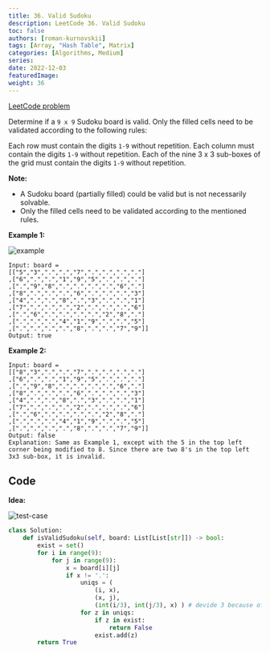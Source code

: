 ```yaml
---
title: 36. Valid Sudoku
description: LeetCode 36. Valid Sudoku
toc: false
authors: [roman-kurnovskii]
tags: [Array, "Hash Table", Matrix]
categories: [Algorithms, Medium]
series:
date: 2022-12-03
featuredImage:
weight: 36
---
```


[LeetCode problem](https://leetcode.com/problems/valid-sudoku/)

Determine if a `9 x 9` Sudoku board is valid. Only the filled cells need to be validated according to the following rules:

Each row must contain the digits `1-9` without repetition.
Each column must contain the digits `1-9` without repetition.
Each of the nine 3 x 3 sub-boxes of the grid must contain the digits `1-9` without repetition.

**Note:**

- A Sudoku board (partially filled) could be valid but is not necessarily solvable.
- Only the filled cells need to be validated according to the mentioned rules.

**Example 1:**

![example](https://upload.wikimedia.org/wikipedia/commons/thumb/f/ff/Sudoku-by-L2G-20050714.svg/250px-Sudoku-by-L2G-20050714.svg.png)

    Input: board = 
    [["5","3",".",".","7",".",".",".","."]
    ,["6",".",".","1","9","5",".",".","."]
    ,[".","9","8",".",".",".",".","6","."]
    ,["8",".",".",".","6",".",".",".","3"]
    ,["4",".",".","8",".","3",".",".","1"]
    ,["7",".",".",".","2",".",".",".","6"]
    ,[".","6",".",".",".",".","2","8","."]
    ,[".",".",".","4","1","9",".",".","5"]
    ,[".",".",".",".","8",".",".","7","9"]]
    Output: true

**Example 2:**

    Input: board = 
    [["8","3",".",".","7",".",".",".","."]
    ,["6",".",".","1","9","5",".",".","."]
    ,[".","9","8",".",".",".",".","6","."]
    ,["8",".",".",".","6",".",".",".","3"]
    ,["4",".",".","8",".","3",".",".","1"]
    ,["7",".",".",".","2",".",".",".","6"]
    ,[".","6",".",".",".",".","2","8","."]
    ,[".",".",".","4","1","9",".",".","5"]
    ,[".",".",".",".","8",".",".","7","9"]]
    Output: false
    Explanation: Same as Example 1, except with the 5 in the top left corner being modified to 8. Since there are two 8's in the top left 3x3 sub-box, it is invalid.

## Code

**Idea:**

![test-case](../../assets/36.jpg)

```python
class Solution:
    def isValidSudoku(self, board: List[List[str]]) -> bool:
        exist = set()
        for i in range(9):
            for j in range(9):
                x = board[i][j]
                if x != '.':
                    uniqs = ( 
                        (i, x),
                        (x, j),
                        (int(i/3), int(j/3), x) ) # devide 3 because of third check in 3x3 block
                    for z in uniqs:
                        if z in exist:
                            return False
                        exist.add(z)
        return True
```
